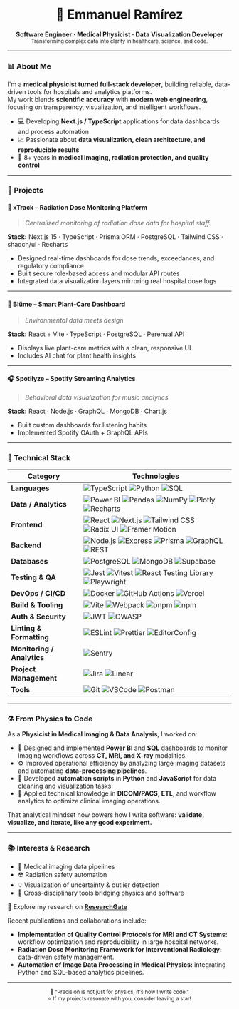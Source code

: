<!-- 🌌 GitHub Profile README – Physicist/Data Scientist Look -->

<h1 align="center">🧠 Emmanuel Ramírez</h1>
<p align="center">
  <b>Software Engineer · Medical Physicist · Data Visualization Developer</b><br>
  <sub>Transforming complex data into clarity in healthcare, science, and code.</sub>
</p>

---

### 📊 About Me

I'm a **medical physicist turned full-stack developer**, building reliable, data-driven tools for hospitals and analytics platforms.  
My work blends **scientific accuracy** with **modern web engineering**, focusing on transparency, visualization, and intelligent workflows.

- 💻 Developing **Next.js / TypeScript** applications for data dashboards and process automation  
- 📈 Passionate about **data visualization, clean architecture, and reproducible results**
- 🩻 8+ years in **medical imaging, radiation protection, and quality control**  

---

### 🧪 Projects

#### 🩻 **xTrack – Radiation Dose Monitoring Platform**
> *Centralized monitoring of radiation dose data for hospital staff.*

**Stack:** Next.js 15 · TypeScript · Prisma ORM · PostgreSQL · Tailwind CSS · shadcn/ui · Recharts  
- Designed real-time dashboards for dose trends, exceedances, and regulatory compliance  
- Built secure role-based access and modular API routes  
- Integrated data visualization layers mirroring real hospital dose logs  

---

#### 🌱 **Blüme – Smart Plant-Care Dashboard**  
> *Environmental data meets design.*

**Stack:** React + Vite · TypeScript · PostgreSQL · Perenual API  
- Displays live plant-care metrics with a clean, responsive UI  
- Includes AI chat for plant health insights  

---

#### 🎧 **Spotilyze – Spotify Streaming Analytics**  
> *Behavioral data visualization for music analytics.*

**Stack:** React · Node.js · GraphQL · MongoDB · Chart.js  
- Built custom dashboards for listening habits  
- Implemented Spotify OAuth + GraphQL APIs  

---

### 🧠 Technical Stack

| Category | Technologies |
|-----------|---------------|
| **Languages** | ![TypeScript](https://img.shields.io/badge/TypeScript-3178C6?logo=typescript&logoColor=white) ![Python](https://img.shields.io/badge/Python-3776AB?logo=python&logoColor=white) ![SQL](https://img.shields.io/badge/SQL-003B57?logo=postgresql&logoColor=white) |
| **Data / Analytics** | ![Power BI](https://img.shields.io/badge/Power_BI-F2C811?logo=powerbi&logoColor=black) ![Pandas](https://img.shields.io/badge/Pandas-150458?logo=pandas&logoColor=white) ![NumPy](https://img.shields.io/badge/NumPy-013243?logo=numpy&logoColor=white) ![Plotly](https://img.shields.io/badge/Plotly-3F4F75?logo=plotly&logoColor=white) ![Recharts](https://img.shields.io/badge/Recharts-FF6384?logo=chartdotjs&logoColor=white) |
| **Frontend** | ![React](https://img.shields.io/badge/React-20232A?logo=react&logoColor=61DAFB) ![Next.js](https://img.shields.io/badge/Next.js-000000?logo=nextdotjs) ![Tailwind CSS](https://img.shields.io/badge/Tailwind-38B2AC?logo=tailwindcss&logoColor=white) ![Radix UI](https://img.shields.io/badge/Radix_UI-111111?logo=radixui&logoColor=white) ![Framer Motion](https://img.shields.io/badge/Framer_Motion-0055FF?logo=framer&logoColor=white) |
| **Backend** | ![Node.js](https://img.shields.io/badge/Node.js-43853D?logo=node.js&logoColor=white) ![Express](https://img.shields.io/badge/Express-000000?logo=express&logoColor=white) ![Prisma](https://img.shields.io/badge/Prisma-2D3748?logo=prisma&logoColor=white) ![GraphQL](https://img.shields.io/badge/GraphQL-E434AA?logo=graphql&logoColor=white) ![REST](https://img.shields.io/badge/REST-02569B?logo=icloud&logoColor=white) |
| **Databases** | ![PostgreSQL](https://img.shields.io/badge/PostgreSQL-336791?logo=postgresql&logoColor=white) ![MongoDB](https://img.shields.io/badge/MongoDB-4EA94B?logo=mongodb&logoColor=white) ![Supabase](https://img.shields.io/badge/Supabase-181818?logo=supabase&logoColor=3ECF8E) |
| **Testing & QA** | ![Jest](https://img.shields.io/badge/Jest-C21325?logo=jest&logoColor=white) ![Vitest](https://img.shields.io/badge/Vitest-6E9F18?logo=vitest&logoColor=white) ![React Testing Library](https://img.shields.io/badge/Testing_Library-E33332?logo=testing-library&logoColor=white) ![Playwright](https://img.shields.io/badge/Playwright-2EAD33?logo=playwright&logoColor=white) |
| **DevOps / CI/CD** | ![Docker](https://img.shields.io/badge/Docker-2496ED?logo=docker&logoColor=white) ![GitHub Actions](https://img.shields.io/badge/GitHub_Actions-2671E5?logo=githubactions&logoColor=white) ![Vercel](https://img.shields.io/badge/Vercel-000000?logo=vercel&logoColor=white) |
| **Build & Tooling** | ![Vite](https://img.shields.io/badge/Vite-646CFF?logo=vite&logoColor=white) ![Webpack](https://img.shields.io/badge/Webpack-1C78C0?logo=webpack&logoColor=white) ![pnpm](https://img.shields.io/badge/pnpm-F69220?logo=pnpm&logoColor=white) ![npm](https://img.shields.io/badge/npm-CB0000?logo=npm&logoColor=white) |
| **Auth & Security** | ![JWT](https://img.shields.io/badge/JWT-000000?logo=jsonwebtokens&logoColor=white) ![OWASP](https://img.shields.io/badge/OWASP-000000?logo=owasp&logoColor=white) |
| **Linting & Formatting** | ![ESLint](https://img.shields.io/badge/ESLint-4B32C3?logo=eslint&logoColor=white) ![Prettier](https://img.shields.io/badge/Prettier-F7B93E?logo=prettier&logoColor=black) ![EditorConfig](https://img.shields.io/badge/EditorConfig-FEFEFE?logo=editorconfig&logoColor=000) |
| **Monitoring / Analytics** | ![Sentry](https://img.shields.io/badge/Sentry-362D59?logo=sentry&logoColor=white) |
| **Project Management** | ![Jira](https://img.shields.io/badge/Jira-0052CC?logo=jira&logoColor=white) ![Linear](https://img.shields.io/badge/Linear-5E6AD2?logo=linear&logoColor=white) |
| **Tools** | ![Git](https://img.shields.io/badge/Git-F05032?logo=git&logoColor=white) ![VSCode](https://img.shields.io/badge/VSCode-0078D4?logo=visualstudiocode&logoColor=white) ![Postman](https://img.shields.io/badge/Postman-FF6C37?logo=postman&logoColor=white) |


---

### ⚗️ From Physics to Code

As a **Physicist in Medical Imaging & Data Analysis**, I worked on:
- 🧠 Designed and implemented **Power BI** and **SQL** dashboards to monitor imaging workflows across **CT, MRI, and X-ray** modalities.  
- ⚙️ Improved operational efficiency by analyzing large imaging datasets and automating **data-processing pipelines**.  
- 🧮 Developed **automation scripts** in **Python** and **JavaScript** for data cleaning and visualization tasks.  
- 📡 Applied technical knowledge in **DICOM/PACS**, **ETL**, and workflow analytics to optimize clinical imaging operations.  

That analytical mindset now powers how I write software: **validate, visualize, and iterate, like any good experiment.**

---

### 📚 Interests & Research

- 🧬 Medical imaging data pipelines  
- ☢️ Radiation safety automation  
- 💡 Visualization of uncertainty & outlier detection  
- 🧩 Cross-disciplinary tools bridging physics and software  

📖 Explore my research on **[ResearchGate](https://www.researchgate.net/profile/Emmanuel-Ramirez-2?ev=hdr_xprf)**  

Recent publications and collaborations include:  
- **Implementation of Quality Control Protocols for MRI and CT Systems:** workflow optimization and reproducibility in large hospital networks.  
- **Radiation Dose Monitoring Framework for Interventional Radiology:** data-driven safety management.  
- **Automation of Image Data Processing in Medical Physics:** integrating Python and SQL-based analytics pipelines.  

---

<p align="center">
  <sub>🔭 “Precision is not just for physics, it's how I write code.”</sub><br>
  <sub>⭐ If my projects resonate with you, consider leaving a star!</sub>
</p>
